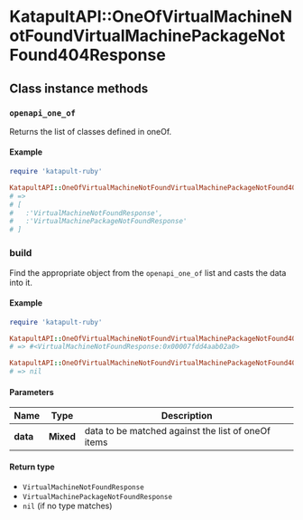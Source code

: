 # KatapultAPI::OneOfVirtualMachineNotFoundVirtualMachinePackageNotFound404Response

## Class instance methods

### `openapi_one_of`

Returns the list of classes defined in oneOf.

#### Example

```ruby
require 'katapult-ruby'

KatapultAPI::OneOfVirtualMachineNotFoundVirtualMachinePackageNotFound404Response.openapi_one_of
# =>
# [
#   :'VirtualMachineNotFoundResponse',
#   :'VirtualMachinePackageNotFoundResponse'
# ]
```

### build

Find the appropriate object from the `openapi_one_of` list and casts the data into it.

#### Example

```ruby
require 'katapult-ruby'

KatapultAPI::OneOfVirtualMachineNotFoundVirtualMachinePackageNotFound404Response.build(data)
# => #<VirtualMachineNotFoundResponse:0x00007fdd4aab02a0>

KatapultAPI::OneOfVirtualMachineNotFoundVirtualMachinePackageNotFound404Response.build(data_that_doesnt_match)
# => nil
```

#### Parameters

| Name | Type | Description |
| ---- | ---- | ----------- |
| **data** | **Mixed** | data to be matched against the list of oneOf items |

#### Return type

- `VirtualMachineNotFoundResponse`
- `VirtualMachinePackageNotFoundResponse`
- `nil` (if no type matches)

